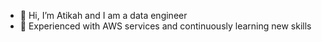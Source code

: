 - 👋 Hi, I’m Atikah and I am a data engineer
- 🌱 Experienced with AWS services and continuously learning new skills

<!---
AtikahHaron/AtikahHaron is a ✨ special ✨ repository because its `README.md` (this file) appears on your GitHub profile.
You can click the Preview link to take a look at your changes.
--->
